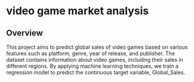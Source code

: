 # video game market analysis

## Overview
This project aims to predict global sales of video games based on various features such as platform, genre, year of release, and publisher. The dataset contains information about video games, including their sales in different regions. By applying machine learning techniques, we train a regression model to predict the continuous target variable, Global_Sales.
